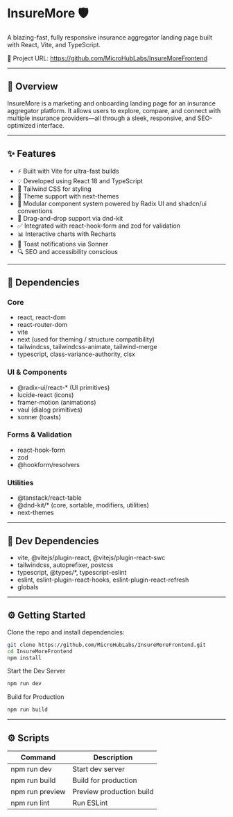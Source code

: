 # InsureMore 🛡️  
A blazing-fast, fully responsive insurance aggregator landing page built with React, Vite, and TypeScript.

🔗 Project URL: https://github.com/MicroHubLabs/InsureMoreFrontend

---

## 🚀 Overview

InsureMore is a marketing and onboarding landing page for an insurance aggregator platform. It allows users to explore, compare, and connect with multiple insurance providers—all through a sleek, responsive, and SEO-optimized interface.

---

## ✨ Features

- ⚡ Built with Vite for ultra-fast builds
- 💡 Developed using React 18 and TypeScript
- 🎨 Tailwind CSS for styling
- 🌙 Theme support with next-themes
- 🧱 Modular component system powered by Radix UI and shadcn/ui conventions
- 🧲 Drag-and-drop support via dnd-kit
- ✅ Integrated with react-hook-form and zod for validation
- 📊 Interactive charts with Recharts
- 💬 Toast notifications via Sonner
- 🔍 SEO and accessibility conscious

---

## 🧩 Dependencies

### Core

- react, react-dom
- react-router-dom
- vite
- next (used for theming / structure compatibility)
- tailwindcss, tailwindcss-animate, tailwind-merge
- typescript, class-variance-authority, clsx

### UI & Components

- @radix-ui/react-* (UI primitives)
- lucide-react (icons)
- framer-motion (animations)
- vaul (dialog primitives)
- sonner (toasts)

### Forms & Validation

- react-hook-form
- zod
- @hookform/resolvers

### Utilities

- @tanstack/react-table
- @dnd-kit/* (core, sortable, modifiers, utilities)
- next-themes

---

## 🧪 Dev Dependencies

- vite, @vitejs/plugin-react, @vitejs/plugin-react-swc
- tailwindcss, autoprefixer, postcss
- typescript, @types/*, typescript-eslint
- eslint, eslint-plugin-react-hooks, eslint-plugin-react-refresh
- globals


---

## ⚙️ Getting Started

Clone the repo and install dependencies:

```bash
git clone https://github.com/MicroHubLabs/InsureMoreFrontend.git
cd InsureMoreFrontend
npm install

 ```

Start the Dev Server

 ```bash
npm run dev
```

Build for Production

```bash
npm run build
```

---

## ⚙️ Scripts

| Command         | Description              |
| --------------- | ------------------------ |
| npm run dev     | Start dev server         |
| npm run build   | Build for production     |
| npm run preview | Preview production build |
| npm run lint    | Run ESLint               |
